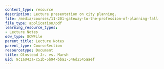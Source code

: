 ```yaml
---
content_type: resource
description: Lecture presentation on city planning.
file: /media/courses/11-201-gateway-to-the-profession-of-planning-fall-2010/9c1a043ac51b6b94bba1546d2545aaef_MIT11_201F10_ses3_slides.pdf
file_type: application/pdf
learning_resource_types:
- Lecture Notes
ocw_type: OCWFile
parent_title: Lecture Notes
parent_type: CourseSection
resourcetype: Document
title: Olmstead Jr. vs. Marsh
uid: 9c1a043a-c51b-6b94-bba1-546d2545aaef
---
```

